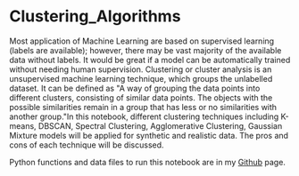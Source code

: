 # Clustering_Algorithms

Most application of Machine Learning are based on supervised learning (labels are available); however, there may be vast majority of the available data without labels. It would be great if a model can be automatically trained without needing human supervision. Clustering or cluster analysis is an unsupervised machine learning technique, which groups the unlabelled dataset. It can be defined as "A way of grouping the data points into different clusters, consisting of similar data points. The objects with the possible similarities remain in a group that has less or no similarities with another group."In this notebook, different clustering techniques including K-means, DBSCAN, Spectral Clustering, Agglomerative Clustering, Gaussian Mixture models will be applied for synthetic and realistic data. The pros and cons of each technique will be discussed. 

Python functions and data files to run this notebook are in my [Github](https://github.com/MehdiRezvandehy/Clustering_Algorithms.git) page.
